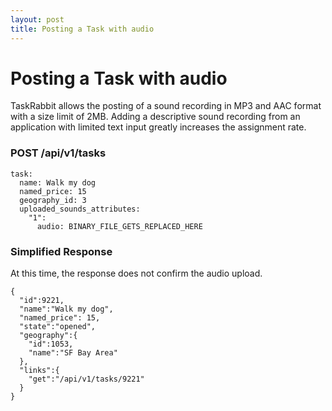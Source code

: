 ```yaml
---
layout: post
title: Posting a Task with audio
---
```

# Posting a Task with audio

TaskRabbit allows the posting of a sound recording in MP3 and AAC format with a size limit of 2MB.
Adding a descriptive sound recording from an application with limited text input greatly increases the assignment rate.


### POST /api/v1/tasks

```
task:
  name: Walk my dog
  named_price: 15
  geography_id: 3
  uploaded_sounds_attributes:
    "1":
      audio: BINARY_FILE_GETS_REPLACED_HERE
```

### Simplified Response
At this time, the response does not confirm the audio upload.

```
{
  "id":9221,
  "name":"Walk my dog",
  "named_price": 15,
  "state":"opened",
  "geography":{
    "id":1053,
    "name":"SF Bay Area"
  },
  "links":{
    "get":"/api/v1/tasks/9221"
  }
}
```